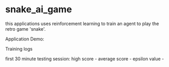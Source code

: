 # snake_ai_game
this applications uses reinforcement learning to train an agent to play the retro game 'snake'.

Application Demo:



Training logs

first 30 minute testing session:
high score - 
average score - 
epsilon value - 
